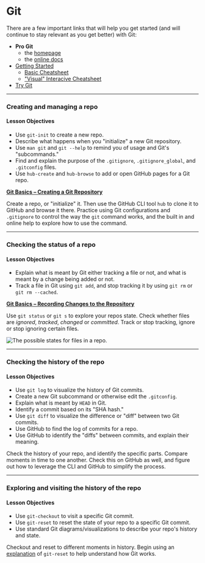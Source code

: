 # Git

There are a few important links that will help you get started (and will
continue to stay relevant as you get better) with Git:

- **Pro Git**
  - the [homepage](https://progit.org)
  - the [online docs](https://git-scm.com)
- [Getting Started](https://git-scm.com/doc)
  - [Basic Cheatsheet](https://training.github.com/kit/downloads/github-git-cheat-sheet.pdf)
  - ["Visual" Interacive Cheatsheet](http://ndpsoftware.com/git-cheatsheet.html)
- [Try Git](https://try.github.io)

---

### Creating and managing a repo

#### Lesson Objectives

- Use `git-init` to create a new repo.
- Describe what happens when you "initialize" a new Git repository.
- Use `man git` and `git --help` to remind you of usage and Git's 
  "subcommands."
- Find and explain the purpose of the `.gitignore`, `.gitignore_global`,
  and `.gitconfig` files.
- Use `hub-create` and `hub-browse` to add or open GitHub pages for a Git repo.

[**Git Basics – Creating a Git Repository**][git-init]

Create a repo, or "initialize" it. Then use the GitHub CLI tool `hub` to clone
it to GitHub and browse it there. Practice using Git configurations and
`.gitignore` to control the way the `git` command works, and the built in and
online help to explore how to use the command.

---

### Checking the status of a repo

#### Lesson Objectives

- Explain what is meant by Git either tracking a file or not, and what is
  meant by a change being added or not.
- Track a file in Git using `git add`, and stop tracking it by using
  `git rm` or `git rm --cached`.

[**Git Basics – Recording Changes to the Repository**][git-status]

Use `git status` or `git s` to explore your repos state. Check whether files
are *ignored*, *tracked*, *changed* or *committed*. Track or stop tracking,
ignore or stop ignoring certain files.

![The possible states for files in a repo.][git-status-diagram]

---

### Checking the history of the repo

#### Lesson Objectives

- Use `git log` to visualize the history of Git commits.
- Create a new Git subcommand or otherwise edit the `.gitconfig`.
- Explain what is meant by `HEAD` in Git.
- Identify a commit based on its "SHA hash."
- Use `git diff` to visualize the difference or "diff" between two Git commits.
- Use GitHub to find the log of commits for a repo.
- Use GitHub to identify the "diffs" between commits, and explain their 
  meaning.

Check the history of your repo, and identify the specific parts. Compare
moments in time to one another. Check this on GitHub as well, and figure out
how to leverage the CLI and GitHub to simplify the process.

---

### Exploring and visiting the history of the repo

#### Lesson Objectives

- Use `git-checkout` to visit a specific Git commit.
- Use `git-reset` to reset the state of your repo to a specific Git commit.
- Use standard Git diagrams/visualizations to describe your repo's history
  and state.

Checkout and reset to different moments in history. Begin using an
[explanation](https://git-scm.com/blog/2011/07/11/reset.html) of `git-reset`
to help understand how Git works.

<!-- LINKS -->

[git-init]:           https://git-scm.com/book/en/v2/Git-Basics-Getting-a-Git-Repository
[git-status]:         https://git-scm.com/book/en/v2/Git-Basics-Recording-Changes-to-the-Repository
[git-status-diagram]: https://git-scm.com/book/en/v2/book/02-git-basics/images/lifecycle.png
